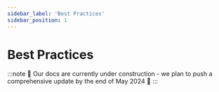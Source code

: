 ```yaml
---
sidebar_label: 'Best Practices'
sidebar_position: 1
---
```


# Best Practices

:::note
🚧 Our docs are currently under construction - we plan to push a comprehensive update by the end of May 2024 🚧
:::

  <object data="/pdf/Current-Best-Practices-for-Training-LLMs-from-Scratch-Final.pdf" type="application/pdf" width="100%" height="1000"></object>